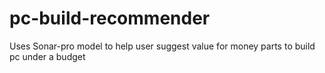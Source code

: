 # pc-build-recommender
Uses Sonar-pro model to help user suggest value for money parts to build pc under a budget 
